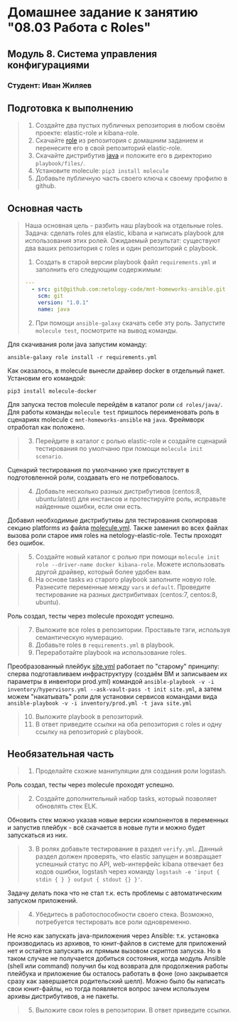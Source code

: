 # Домашнее задание к занятию "08.03 Работа с Roles"

## Модуль 8. Система управления конфигурациями

### Студент: Иван Жиляев

## Подготовка к выполнению
>1. Создайте два пустых публичных репозитория в любом своём проекте: elastic-role и kibana-role.
>2. Скачайте [role](./roles/) из репозитория с домашним заданием и перенесите его в свой репозиторий elastic-role.
>3. Скачайте дистрибутив [java](https://www.oracle.com/java/technologies/javase-jdk11-downloads.html) и положите его в директорию `playbook/files/`. 
>4. Установите molecule: `pip3 install molecule`
>5. Добавьте публичную часть своего ключа к своему профилю в github.

## Основная часть

>Наша основная цель - разбить наш playbook на отдельные roles. Задача: сделать roles для elastic, kibana и написать playbook для использования этих ролей. Ожидаемый результат: существуют два ваших репозитория с roles и один репозиторий с playbook.
>
>1. Создать в старой версии playbook файл `requirements.yml` и заполнить его следующим содержимым:
>   ```yaml
>   ---
>     - src: git@github.com:netology-code/mnt-homeworks-ansible.git
>       scm: git
>       version: "1.0.1"
>       name: java 
>   ```
>2. При помощи `ansible-galaxy` скачать себе эту роль. Запустите  `molecule test`, посмотрите на вывод команды.

Для скачивания роли java запустим команду:

```
ansible-galaxy role install -r requirements.yml
```

Как оказалось, в molecule вынесли драйвер docker в отдельный пакет. Установим его командой:

```
pip3 install molecule-docker
```

Для запуска тестов molecule перейдём в каталог роли `cd roles/java/`. Для работы команды `molecule test` пришлось переименовать роль в сценариях molecule с `mnt-homeworks-ansible` на `java`. Фреймворк отработал как положено.

>3. Перейдите в каталог с ролью elastic-role и создайте сценарий тестирования по умолчаню при помощи `molecule init scenario`.

Сценарий тестирования по умолчанию уже присутствует в подготовленной роли, создавать его не потребовалось.

>4. Добавьте несколько разных дистрибутивов (centos:8, ubuntu:latest) для инстансов и протестируйте роль, исправьте найденные ошибки, если они есть.

Добавил необходимые дистрибутивы для тестирования скопировав секцию platforms из файла [molecule.yml](playbook/roles/java/molecule/default/molecule.yml). Также заменил во всех файлах вызова роли старое имя roles на netology-elastic-role. Тесты проходят без ошибок.

>5. Создайте новый каталог с ролью при помощи `molecule init role --driver-name docker kibana-role`. Можете использовать другой драйвер, который более удобен вам.
>6. На основе tasks из старого playbook заполните новую role. Разнесите переменные между `vars` и `default`. Проведите тестирование на разных дистрибитивах (centos:7, centos:8, ubuntu).

Роль создал, тесты через molecule проходят успешно.

>7. Выложите все roles в репозитории. Проставьте тэги, используя семантическую нумерацию.
>8. Добавьте roles в `requirements.yml` в playbook.
>9. Переработайте playbook на использование roles.

Преобразованный плейбук [site.yml](playbook/site.yml) работает по "старому" принципу: сперва подготавливаем инфраструктуру (создаём ВМ и записываем их параметры в инвентори prod.yml) командой `ansible-playbook -v -i inventory/hypervisors.yml --ask-vault-pass -t init site.yml`, а затем можем "накатывать" роли для установки сервисов командами вида `ansible-playbook -v -i inventory/prod.yml -t java site.yml`

>10. Выложите playbook в репозиторий.
>11. В ответ приведите ссылки на оба репозитория с roles и одну ссылку на репозиторий с playbook.

## Необязательная часть

>1. Проделайте схожие манипуляции для создания роли logstash.

Роль создал, тесты через molecule проходят успешно.

>2. Создайте дополнительный набор tasks, который позволяет обновлять стек ELK.

Обновить стек можно указав новые версии компонентов в переменных и запустив плейбук - всё скачается в новые пути и можно будет запускаться из них.

>3. В ролях добавьте тестирование в раздел `verify.yml`. Данный раздел должен проверять, что elastic запущен и возвращает успешный статус по API, web-интерфейс kibana отвечает без кодов ошибки, logstash через команду `logstash -e 'input { stdin { } } output { stdout {} }'`.

Задачу делать пока что не стал т.к. есть проблемы с автоматическим запуском приложений.

>4. Убедитесь в работоспособности своего стека. Возможно, потребуется тестировать все роли одновременно.

Не ясно как запускать java-приложения через Ansible: т.к. установка производилась из архивов, то юнит-файлов в системе для приложений нет и остаётся запускать их прямым вызовом скриптов запуска. Но в таком случае не получается добиться состояния, когда модуль Ansible (shell или command) получил бы код возврата для продолжения работы плейбука и приложение бы осталось работать в фоне (оно закрывается сразу как завершается родительский шелл). Можно было бы написать свои юнит-файлы, но тогда появляется вопрос зачем используем архивы дистрибутивов, а не пакеты.

>5. Выложите свои roles в репозитории. В ответ приведите ссылки.
